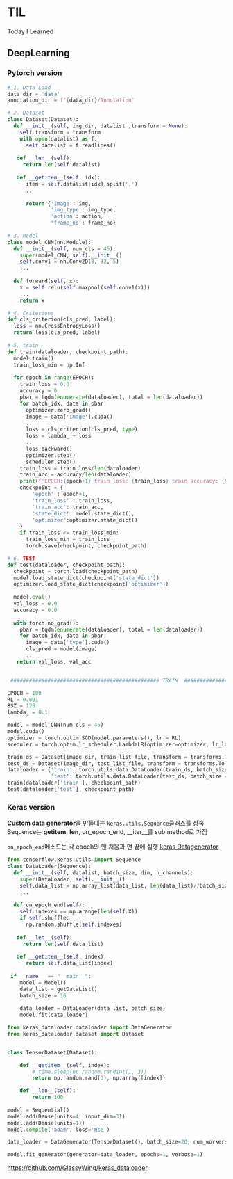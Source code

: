 # TIL  
Today I Learned     

## DeepLearning
### Pytorch version

```python
# 1. Data Load
data_dir = 'data'
annotation_dir = f'{data_dir}/Annotation'

# 2. Dataset
class Dataset(Dataset):
  def __init__(self, img_dir, datalist ,transform = None):
    self.transform = transform
    with open(datalist) as f:
      self.datalist = f.readlines()
   
   def __len__(self):
     return len(self.datalist)
     
   def __getitem__(self, idx):
      item = self.datalist[idx].split(',')
      ..
      
      return {'image': img, 
              'img_type': img_type,
              'action': action,
              'frame_no': frame_no}
              
# 3. Model
class model_CNN(nn.Module):
  def __init__(self, num_cls = 45):
    super(model_CNN, self).__init__()
    self.conv1 = nn.Conv2D(3, 32, 5)
    ...
    
  def forward(self, x):
    x = self.relu(self.maxpool(self.conv1(x)))
    ...
    return x

# 4. Criterions
def cls_criterion(cls_pred, label):
  loss = nn.CrossEntropyLoss()
  return loss(cls_pred, label)
  
# 5. train 
def train(dataloader, checkpoint_path):
  model.train()
  train_loss_min = np.Inf
  
  for epoch in range(EPOCH):
    train_loss = 0.0
    accuracy = 0
    pbar = tqdm(enumerate(dataloader), total = len(dataloader))
    for batch_idx, data in pbar:
      optimizer.zero_grad()
      image = data['image'].cuda()
      ..
      loss = cls_criterion(cls_pred, type)
      loss = lambda_ + loss
      ..
      loss.backward()
      optimizer.step()
      scheduler.step()
    train_loss = train_loss/len(dataloader)
    train_acc = accuracy/len(dataloader)
    print(f'EPOCH:{epoch+1} train loss: {train_loss} train accuracy: {train_acc}')
    checkpoint = {
        'epoch' : epoch+1,
        'train_loss' : train_loss,
        'train_acc': train_acc,
        'state_dict': model.state_dict(),
        'optimizer':optimizer.state_dict()
    }
    if train_loss <= train_loss_min:
      train_loss_min = train_loss
      torch.save(checkpoint, checkpoint_path)

# 6. TEST
def test(dataloader, checkpoint_path):
  checkpoint = torch.load(checkpoint_path)
  model.load_state_dict(checkpoint['state_dict'])
  optimizer.load_state_dict(checkpoint['optimizer'])
  
  model.eval()
  val_loss = 0.0
  accuracy = 0.0
  
  with torch.no_grad():
    pbar = tqdm(enumerate(dataloader), total = len(dataloader))
    for batch_idx, data in pbar:
      image = data['type'].cuda()
      cls_pred = model(image)
      ..
   return val_loss, val_acc


 ################################################ TRAIN  ################################################

EPOCH = 100
RL = 0.001
BSZ = 128
lambda_ = 0.1

model = model_CNN(num_cls = 45)
model.cuda()
optimizer = torch.optim.SGD(model.parameters(), lr = RL)
sceduler = torch.optim.lr_scheduler.LambdaLR(optimizer=optimizer, lr_lambda = lambda epoch:0.95**epoch, last_epoch = -1)

train_ds = Dataset(image_dir, train_list_file, transform = transforms.ToTensor())
test_ds = Dataset(image_dir, test_list_file, transform = transforms.ToTensor())
dataloader = {'train': torch.utils.data.DataLoader(train_ds, batch_size = BSZ, shuffle = True),
              'test': torch.utils.data.DataLoader(test_ds, batch_size = BSZ, shuffle = False)}
train(dataloader['train'], checkpoint_path)
test(dataloader['test'], checkpoint_path)
```
### Keras version    
**Custom data generator**을 만들때는 ```keras.utils.Sequence```클래스를 상속  
Sequence는 __getitem__, __len__, on_epoch_end, __iter__를 sub method로 가짐  

```on_epoch_end```메소드는 각 epoch의 맨 처음과 맨 끝에 실행
[keras Datagenerator](http://www.kwangsiklee.com/2018/11/keras%EC%97%90%EC%84%9C-sequence%EB%A5%BC-%EC%9D%B4%EC%9A%A9%ED%95%98%EC%97%AC-%EB%8C%80%EC%9A%A9%EB%9F%89-%EB%8D%B0%EC%9D%B4%ED%84%B0%EC%85%8B-%EC%B2%98%EB%A6%AC%ED%95%98%EA%B8%B0/)
```python
from tensorflow.keras.utils import Sequence
class DataLoader(Sequence):
  def __init__(self, datalist, batch_size, dim, n_channels):
    super(DataLoader, self).__init__()
    self.data_list = np.array_list(data_list, len(data_list)//batch_size)
    ...
    
  def on_epoch_end(self):
    self.indexes == np.arange(len(self.X))
    if self.shuffle:
      np.random.shuffle(self.indexes)
      
   def __len__(self):
     return len(self.data_list)
     
   def __getitem__(self, index):
      return self.data_list[index]
 
 if __name__ == "__main__":
    model = Model()
    data_list = getDataList()
    batch_size = 16
    
    data_loader = DataLoader(data_list, batch_size)
    model.fit(data_loader)
```
```python
from keras_dataloader.dataloader import DataGenerator
from keras_dataloader.dataset import Dataset


class TensorDataset(Dataset):

    def __getitem__(self, index):
        # time.sleep(np.random.randint(1, 3))
        return np.random.rand(3), np.array([index])

    def __len__(self):
        return 100
        
model = Sequential()
model.add(Dense(units=4, input_dim=3))
model.add(Dense(units=1))
model.compile('adam', loss='mse')

data_loader = DataGenerator(TensorDataset(), batch_size=20, num_workers=0)

model.fit_generator(generator=data_loader, epochs=1, verbose=1)
```
https://github.com/GlassyWing/keras_dataloader

